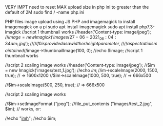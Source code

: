 VERY IMPT need to reset MAX upload size in php ini to greater than the default of 2M
sudo find / -name php.ini

PHP files image upload using JS PHP and imagemagick
to install imagemagick on a pi
sudo apt install imagemagick
sudo apt install php7.3-imagick
//script 1 thumbnail works
//header('Content-type: image/jpeg');
//$image = new Imagick('images/27-06-2021_06:04:34am_1_.jpg');
// //If 0 is provided as a width or height parameter,
// //aspect ratio is maintained
//$image->thumbnailImage(100, 0);
//echo $image;
//script 1 thumbnail works


//script 2 scaling image works
//header('Content-type: image/jpeg');
//$im = new Imagick('images/test_1.jpg');
//echo $im;
//$im->scaleImage(2000, 1500, true); // => 1600x1200
//$im->scaleImage(1000, 500, true); // => 666x500

//$im->scaleImage(500, 250, true); // => 666x500

//script 2 scaling image works

//$im->setImageFormat ("jpeg");
//file_put_contents ("images/test_2.jpg", $im); // works, or:

//echo "<a href=images/test_2.jpg>imh</a>";
//echo $im;

